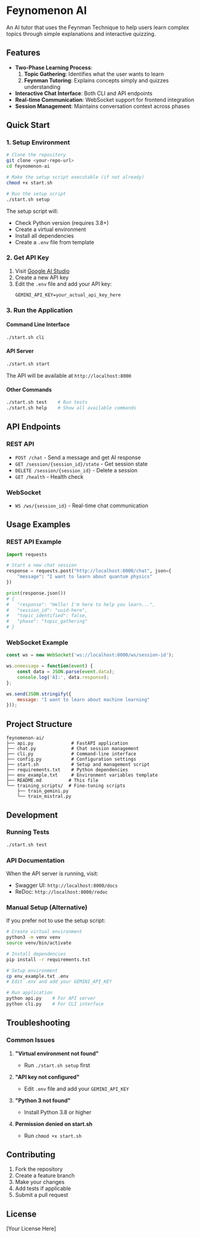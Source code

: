 # Feynomenon AI

An AI tutor that uses the Feynman Technique to help users learn complex topics through simple explanations and interactive quizzing.

## Features

- **Two-Phase Learning Process**: 
  1. **Topic Gathering**: Identifies what the user wants to learn
  2. **Feynman Tutoring**: Explains concepts simply and quizzes understanding
- **Interactive Chat Interface**: Both CLI and API endpoints
- **Real-time Communication**: WebSocket support for frontend integration
- **Session Management**: Maintains conversation context across phases

## Quick Start

### 1. Setup Environment

```bash
# Clone the repository
git clone <your-repo-url>
cd feynomenon-ai

# Make the setup script executable (if not already)
chmod +x start.sh

# Run the setup script
./start.sh setup
```

The setup script will:
- Check Python version (requires 3.8+)
- Create a virtual environment
- Install all dependencies
- Create a `.env` file from template

### 2. Get API Key

1. Visit [Google AI Studio](https://makersuite.google.com/app/apikey)
2. Create a new API key
3. Edit the `.env` file and add your API key:
   ```
   GEMINI_API_KEY=your_actual_api_key_here
   ```

### 3. Run the Application

#### Command Line Interface
```bash
./start.sh cli
```

#### API Server
```bash
./start.sh start
```
The API will be available at `http://localhost:8000`

#### Other Commands
```bash
./start.sh test    # Run tests
./start.sh help    # Show all available commands
```

## API Endpoints

### REST API

- `POST /chat` - Send a message and get AI response
- `GET /session/{session_id}/state` - Get session state
- `DELETE /session/{session_id}` - Delete a session
- `GET /health` - Health check

### WebSocket

- `WS /ws/{session_id}` - Real-time chat communication

## Usage Examples

### REST API Example

```python
import requests

# Start a new chat session
response = requests.post("http://localhost:8000/chat", json={
    "message": "I want to learn about quantum physics"
})

print(response.json())
# {
#   "response": "Hello! I'm here to help you learn...",
#   "session_id": "uuid-here",
#   "topic_identified": false,
#   "phase": "topic_gathering"
# }
```

### WebSocket Example

```javascript
const ws = new WebSocket('ws://localhost:8000/ws/session-id');

ws.onmessage = function(event) {
    const data = JSON.parse(event.data);
    console.log('AI:', data.response);
};

ws.send(JSON.stringify({
    message: "I want to learn about machine learning"
}));
```

## Project Structure

```
feynomenon-ai/
├── api.py              # FastAPI application
├── chat.py             # Chat session management
├── cli.py              # Command-line interface
├── config.py           # Configuration settings
├── start.sh            # Setup and management script
├── requirements.txt    # Python dependencies
├── env_example.txt     # Environment variables template
├── README.md          # This file
└── training_scripts/  # Fine-tuning scripts
    ├── train_gemini.py
    └── train_mistral.py
```

## Development

### Running Tests
```bash
./start.sh test
```

### API Documentation
When the API server is running, visit:
- Swagger UI: `http://localhost:8000/docs`
- ReDoc: `http://localhost:8000/redoc`

### Manual Setup (Alternative)
If you prefer not to use the setup script:

```bash
# Create virtual environment
python3 -m venv venv
source venv/bin/activate

# Install dependencies
pip install -r requirements.txt

# Setup environment
cp env_example.txt .env
# Edit .env and add your GEMINI_API_KEY

# Run application
python api.py    # For API server
python cli.py    # For CLI interface
```

## Troubleshooting

### Common Issues

1. **"Virtual environment not found"**
   - Run `./start.sh setup` first

2. **"API key not configured"**
   - Edit `.env` file and add your `GEMINI_API_KEY`

3. **"Python 3 not found"**
   - Install Python 3.8 or higher

4. **Permission denied on start.sh**
   - Run `chmod +x start.sh`

## Contributing

1. Fork the repository
2. Create a feature branch
3. Make your changes
4. Add tests if applicable
5. Submit a pull request

## License

[Your License Here]
